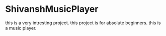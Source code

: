 # ShivanshMusicPlayer 
this is a very intresting project.
this project is for absolute beginners.
this is a music player.
